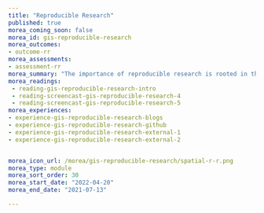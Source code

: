 ```yaml
---
title: "Reproducible Research"
published: true
morea_coming_soon: false
morea_id: gis-reproducible-research
morea_outcomes:
- outcome-rr
morea_assessments:   
- assessment-rr
morea_summary: "The importance of reproducible research is rooted in the self-commitment to good scientific practice and rests on the foundation of transparent and repeatable research work. No matter what type of documentation is used, including websites, blogs, or gray literature, it must meet these criteria."
morea_readings:
 - reading-gis-reproducible-research-intro
 - reading-screencast-gis-reproducible-research-4
 - reading-screencast-gis-reproducible-research-5
morea_experiences:
- experience-gis-reproducible-research-blogs
- experience-gis-reproducible-research-github
- experience-gis-reproducible-research-external-1
- experience-gis-reproducible-research-external-2


morea_icon_url: /morea/gis-reproducible-research/spatial-r-r.png
morea_type: module
morea_sort_order: 30
morea_start_date: "2022-04-20"
morea_end_date: "2021-07-13"

---
```


